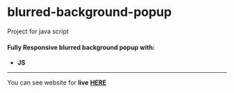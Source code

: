 # blurred-background-popup
Project for java script

#### __Fully Responsive blurred background popup__ with: <br>
+  __JS__

___
You can see website for __live__ [__HERE__](https://shakstick.github.io/blurred-background-popup/)
